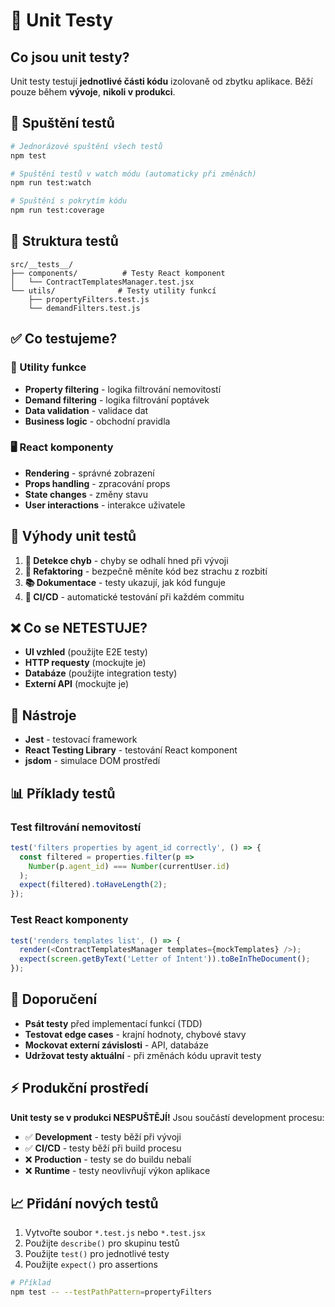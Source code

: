 # 🧪 Unit Testy

## Co jsou unit testy?

Unit testy testují **jednotlivé části kódu** izolovaně od zbytku aplikace. Běží pouze během **vývoje**, **nikoli v produkci**.

## 🚀 Spuštění testů

```bash
# Jednorázové spuštění všech testů
npm test

# Spuštění testů v watch módu (automaticky při změnách)
npm run test:watch

# Spuštění s pokrytím kódu
npm run test:coverage
```

## 📁 Struktura testů

```
src/__tests__/
├── components/          # Testy React komponent
│   └── ContractTemplatesManager.test.jsx
└── utils/              # Testy utility funkcí
    ├── propertyFilters.test.js
    └── demandFilters.test.js
```

## ✅ Co testujeme?

### 🔧 Utility funkce
- **Property filtering** - logika filtrování nemovitostí
- **Demand filtering** - logika filtrování poptávek
- **Data validation** - validace dat
- **Business logic** - obchodní pravidla

### 🖥️ React komponenty
- **Rendering** - správné zobrazení
- **Props handling** - zpracování props
- **State changes** - změny stavu
- **User interactions** - interakce uživatele

## 🎯 Výhody unit testů

1. **🚨 Detekce chyb** - chyby se odhalí hned při vývoji
2. **🔄 Refaktoring** - bezpečně měníte kód bez strachu z rozbití
3. **📚 Dokumentace** - testy ukazují, jak kód funguje
4. **🚀 CI/CD** - automatické testování při každém commitu

## ❌ Co se NETESTUJE?

- **UI vzhled** (použijte E2E testy)
- **HTTP requesty** (mockujte je)
- **Databáze** (použijte integration testy)
- **Externí API** (mockujte je)

## 🔧 Nástroje

- **Jest** - testovací framework
- **React Testing Library** - testování React komponent
- **jsdom** - simulace DOM prostředí

## 📊 Příklady testů

### Test filtrování nemovitostí
```javascript
test('filters properties by agent_id correctly', () => {
  const filtered = properties.filter(p =>
    Number(p.agent_id) === Number(currentUser.id)
  );
  expect(filtered).toHaveLength(2);
});
```

### Test React komponenty
```javascript
test('renders templates list', () => {
  render(<ContractTemplatesManager templates={mockTemplates} />);
  expect(screen.getByText('Letter of Intent')).toBeInTheDocument();
});
```

## 🎯 Doporučení

- **Psát testy** před implementací funkcí (TDD)
- **Testovat edge cases** - krajní hodnoty, chybové stavy
- **Mockovat externí závislosti** - API, databáze
- **Udržovat testy aktuální** - při změnách kódu upravit testy

## ⚡ Produkční prostředí

**Unit testy se v produkci NESPUŠTĚJÍ!** Jsou součástí development procesu:

- ✅ **Development** - testy běží při vývoji
- ✅ **CI/CD** - testy běží při build procesu
- ❌ **Production** - testy se do buildu nebalí
- ❌ **Runtime** - testy neovlivňují výkon aplikace

## 📈 Přidání nových testů

1. Vytvořte soubor `*.test.js` nebo `*.test.jsx`
2. Použijte `describe()` pro skupinu testů
3. Použijte `test()` pro jednotlivé testy
4. Použijte `expect()` pro assertions

```bash
# Příklad
npm test -- --testPathPattern=propertyFilters
```
